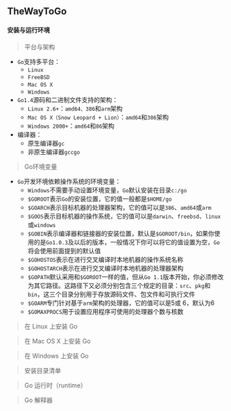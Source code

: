 ## TheWayToGo

#### 安装与运行环境

> 平台与架构
  * ```Go```支持多平台：
    * ```Linux```
    * ```FreeBSD```
    * ```Mac OS X```
    * ```Windows```
 * ```Go1.4```源码和二进制文件支持的架构：
    * ```Linux 2.6+```：```amd64、386```和```arm```架构
    * ```Mac OS X（Snow Leopard + Lion）```：```amd64```和```386```架构
    * ```Windows 2000+```：```amd64```和```86```架构
  * 编译器：
    * 原生编译器```gc```
    * 非原生编译器```gccgo```

> Go环境变量
  * ```Go```开发环境依赖操作系统的环境变量：
    * ```Windows```不需要手动设置环境变量，```Go```默认安装在目录```c:/go```
    * ```$GOROOT```表示```Go```的安装位置，它的值一般都是```$HOME/go```
    * ```$GOARCH```表示目标机器的处理器架构，它的值可以是```386```、```amd64```或```arm```
    * ```$GOOS```表示目标机器的操作系统，它的值可以是```darwin```、```freebsd```、```linux```或```windows```
    * ```$GOBIN```表示编译器和链接器的安装位置，默认是```$GOROOT/bin```，如果你使用的是```Go1.0.3```及以后的版本，一般情况下你可以将它的值设置为空，```Go```将会使用前面提到的默认值
    * ```$GOHOSTOS```表示在进行交叉编译时本地机器的操作系统名称
    * ```$GOHOSTARCH```表示在进行交叉编译时本地机器的处理器架构
    * ```$GOPATH```默认采用和```$GOROOT```一样的值，但从```Go 1.1```版本开始，你必须修改为其它路径。这路径下又必须分别包含三个规定的目录：```src```、```pkg```和```bin```，这三个目录分别用于存放源码文件、包文件和可执行文件
    * ```$GOARM```专门针对基于```arm```架构的处理器，它的值可以是5或 6，默认为6
    * ```$GOMAXPROCS```用于设置应用程序可使用的处理器个数与核数

> 在 Linux 上安装 Go

> 在 Mac OS X 上安装 Go

>  在 Windows 上安装 Go

> 安装目录清单

> Go 运行时（runtime）

> Go 解释器
